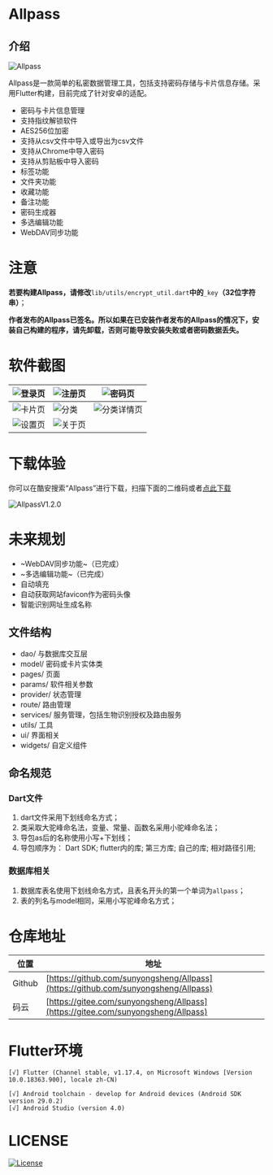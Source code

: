 # Allpass

## 介绍
![Allpass](http://aengus.top/assets/common/allpass-icon.png)

Allpass是一款简单的私密数据管理工具，包括支持密码存储与卡片信息存储。采用Flutter构建，目前完成了针对安卓的适配。

- 密码与卡片信息管理
- 支持指纹解锁软件
- AES256位加密
- 支持从csv文件中导入或导出为csv文件
- 支持从Chrome中导入密码
- 支持从剪贴板中导入密码
- 标签功能
- 文件夹功能
- 收藏功能
- 备注功能
- 密码生成器
- 多选编辑功能
- WebDAV同步功能

# 注意

**若要构建Allpass，请修改**`lib/utils/encrypt_util.dart`**中的**`_key`**（32位字符串）**；

**作者发布的Allpass已签名。所以如果在已安装作者发布的Allpass的情况下，安装自己构建的程序，请先卸载，否则可能导致安装失败或者密码数据丢失。**

# 软件截图

| ![登录页](http://aengus.top/assets/screenshots/allpass/login.png) | ![注册页](http://aengus.top/assets/screenshots/allpass/register.png) | ![密码页](http://aengus.top/assets/screenshots/allpass/password.png) |
| :----------------------------------------------------------: | ------------------------------------------------------------ | ------------------------------------------------------------ |
| ![卡片页](http://aengus.top/assets/screenshots/allpass/card.png) | ![分类](http://aengus.top/assets/screenshots/allpass/classification.png) | ![分类详情页](http://aengus.top/assets/screenshots/allpass/fav.png) |
| ![设置页](http://aengus.top/assets/screenshots/allpass/setting.png) | ![关于页](http://aengus.top/assets/screenshots/allpass/about.png) |                                                              |

# 下载体验

你可以在酷安搜索“Allpass”进行下载，扫描下面的二维码或者[点此下载](https://www.aengus.top/assets/app/Allpass_V1.2.0_signed.apk)

![AllpassV1.2.0](https://www.aengus.top/assets/app/allpass_v1.2.0.png)

# 未来规划

- ~WebDAV同步功能~（已完成）
- ~多选编辑功能~（已完成）
- 自动填充
- 自动获取网站favicon作为密码头像
- 智能识别网址生成名称

## 文件结构

- dao/ 与数据库交互层
- model/ 密码或卡片实体类
- pages/ 页面
- params/ 软件相关参数
- provider/ 状态管理
- route/ 路由管理
- services/ 服务管理，包括生物识别授权及路由服务
- utils/ 工具
- ui/ 界面相关
- widgets/ 自定义组件

## 命名规范

### Dart文件
1. dart文件采用下划线命名方式；
2. 类采取大驼峰命名法，变量、常量、函数名采用小驼峰命名法；
3. 导包as后的名称使用小写+下划线；
4. 导包顺序为：
    Dart SDK; flutter内的库; 第三方库; 自己的库; 相对路径引用;

### 数据库相关
1. 数据库表名使用下划线命名方式，且表名开头的第一个单词为`allpass`；
2. 表的列名与model相同，采用小写驼峰命名方式；

# 仓库地址
| 位置 | 地址                                   |
| ---- | -------------------------------------- |
| Github | [https://github.com/sunyongsheng/Allpass](https://github.com/sunyongsheng/Allpass) |
| 码云 | [https://gitee.com/sunyongsheng/Allpass](https://gitee.com/sunyongsheng/Allpass) |

# Flutter环境
```
[√] Flutter (Channel stable, v1.17.4, on Microsoft Windows [Version 10.0.18363.900], locale zh-CN)

[√] Android toolchain - develop for Android devices (Android SDK version 29.0.2)
[√] Android Studio (version 4.0)
```

# LICENSE
[![License](https://img.shields.io/badge/license-Apache%202-green.svg)](https://www.apache.org/licenses/LICENSE-2.0)